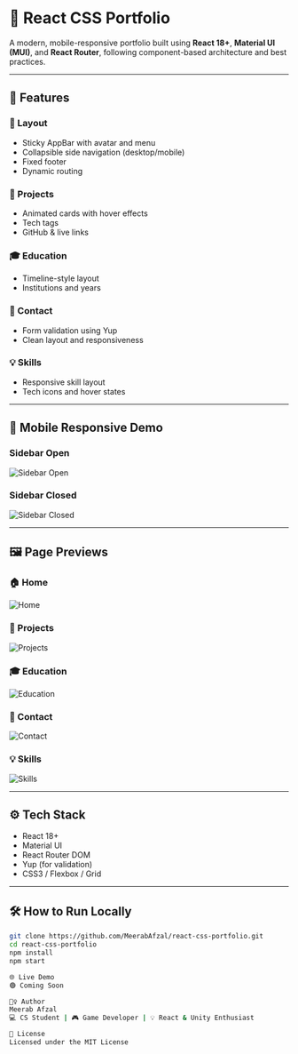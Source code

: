 # 🎨 React CSS Portfolio

A modern, mobile-responsive portfolio built using **React 18+**, **Material UI (MUI)**, and **React Router**, following component-based architecture and best practices.

---

## 🚀 Features

### 🔹 Layout
- Sticky AppBar with avatar and menu
- Collapsible side navigation (desktop/mobile)
- Fixed footer
- Dynamic routing

### 💼 Projects
- Animated cards with hover effects
- Tech tags
- GitHub & live links

### 🎓 Education
- Timeline-style layout
- Institutions and years

### 📧 Contact
- Form validation using Yup
- Clean layout and responsiveness

### 💡 Skills
- Responsive skill layout
- Tech icons and hover states

---

## 📱 Mobile Responsive Demo

### Sidebar Open
![Sidebar Open](./public/assets/readme/sidebar-open.jpg)

### Sidebar Closed
![Sidebar Closed](./public/assets/readme/sidebar-closed.jpg)

---

## 🖼️ Page Previews

### 🏠 Home
![Home](./public/assets/readme/home.PNG)

### 💼 Projects
![Projects](./public/assets/readme/projects.PNG)

### 🎓 Education
![Education](./public/assets/readme/education.PNG)

### 📧 Contact
![Contact](./public/assets/readme/contact.PNG)

### 💡 Skills
![Skills](./public/assets/readme/skills.PNG)

---

## ⚙️ Tech Stack

- React 18+
- Material UI
- React Router DOM
- Yup (for validation)
- CSS3 / Flexbox / Grid

---

## 🛠 How to Run Locally

```bash
git clone https://github.com/MeerabAfzal/react-css-portfolio.git
cd react-css-portfolio
npm install
npm start

🌐 Live Demo
🟢 Coming Soon

🙋‍♀️ Author
Meerab Afzal
💻 CS Student | 🎮 Game Developer | 💡 React & Unity Enthusiast

📄 License
Licensed under the MIT License
